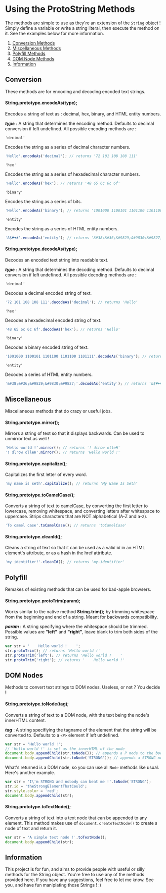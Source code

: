 # Using the ProtoString Methods
The methods are simple to use as they're an extension of the ``String`` object ! Simply define a variable or write a string literal, then execute the method on it. See the examples below for more information.

1. [Conversion Methods](#conversion)
2. [Miscellaneous Methods](#miscellaneous)
3. [Polyfill Methods](#polyfill)
4. [DOM Node Methods](#dom-nodes)
5. [Information](#information)


## Conversion
These methods are for encoding and decoding encoded text strings.


#### String.prototype.encodeAs(type);

Encodes a string of text as : decimal, hex, binary, and HTML entity numbers.

***type*** : A string that determines the encoding method. Defaults to decimal conversion if left undefined. All possible encoding methods are : 

``'decimal'``

Encodes the string as a series of decimal character numbers.
```javascript
'Hello'.encodeAs('decimal'); // returns '72 101 108 108 111'
```

``'hex'``

Encodes the string as a series of hexadecimal character numbers.
```javascript
'Hello'.encodeAs('hex'); // returns '48 65 6c 6c 6f'
```

``'binary'``

Encodes the string as a series of bits.
```javascript
'Hello'.encodeAs('binary'); // returns '1001000 1100101 1101100 1101100 1101111'
```

``'entity'``

Encodes the string as a series of HTML entity numbers.
```javascript
'&$♥♦♣'.encodeAs('entity'); // returns '&#38;&#36;&#9829;&#9830;&#9827;'
```


#### String.prototype.decodeAs(type);

Decodes an encoded text string into readable text.

***type*** : A string that determines the decoding method. Defaults to decimal conversion if left undefined. All possible decoding methods are : 

``'decimal'``

Decodes a decimal encoded string of text.
```javascript
'72 101 108 108 111'.decodeAs('decimal'); // returns 'Hello'
```

``'hex'``

Decodes a hexadecimal encoded string of text.
```javascript
'48 65 6c 6c 6f'.decodeAs('hex'); // returns 'Hello'
```

``'binary'``

Decodes a binary encoded string of text.
```javascript
'1001000 1100101 1101100 1101100 1101111'.decodeAs('binary'); // returns 'Hello'
```

``'entity'``

Decodes a series of HTML entity numbers.
```javascript
'&#38;&#36;&#9829;&#9830;&#9827;'.decodeAs('entity'); // returns '&$♥♦♣'
```


## Miscellaneous
Miscellaneous methods that do crazy or useful jobs.


#### String.prototype.mirror();

Mirrors a string of text so that it displays backwards. Can be used to unmirror text as well !
```javascript
'Hello world !'.mirror(); // returns '! dlrow olleH'
'! dlrow olleH'.mirror(); // returns 'Hello world !'
```

#### String.prototype.capitalize();

Capitalizes the first letter of every word.
```javascript
'my name is seth'.capitalize(); // returns 'My Name Is Seth'
```

#### String.prototype.toCamelCase();

Converts a string of text to camelCase, by converting the first letter to lowercase, removing whitespace, and converting letters after whitespace to uppercase. Strips characters that are NOT alphabetical (A-Z and a-z).
```javascript
'To camel case'.toCamelCase(); // returns 'toCamelCase'
```

#### String.prototype.cleanId();

Cleans a string of text so that it can be used as a valid id in an HTML element's attribute, or as a hash in the href attribute.
```javascript
'my identifier!'.cleanId(); // returns 'my-identifier'
```


## Polyfill
Remakes of existing methods that can be used for bad-apple browsers.


#### String.prototype.protoTrim(param);

Works similar to the native method **String.trim();** by trimming whitespace from the beginning and end of a string. Meant for backwards compatibility.

***param*** : A string specifying where the whitespace should be trimmed. Possible values are **"left"** and **"right"**, leave blank to trim both sides of the string.

```javascript
var str = '    Hello world !    ';
str.protoTrim(); // returns 'Hello world !'
str.protoTrim('left'); // returns 'Hello world !    '
str.protoTrim('right'); // returns '    Hello world !'
```


## DOM Nodes
Methods to convert text strings to DOM nodes. Useless, or not ? You decide !

#### String.prototype.toNode(tag);

Converts a string of text to a DOM node, with the text being the node's innerHTML content.

***tag*** : A string specifiying the tagname of the element that the string will be converted to. Defaults to a ``<P>`` element if left undefined.
```javascript
var str = 'Hello world !';
// 'Hello world !' is set as the innerHTML of the node
document.body.appendChild(str.toNode()); // appends a P node to the body
document.body.appendChild(str.toNode('STRONG')); // appends a STRONG node to the body
```

What's returned is a DOM node, so you can use all ``Node`` methods like usual. Here's another example.
```javascript
var str = 'I\'m STRONG and nobody can beat me !'.toNode('STRONG');
str.id = 'theStrongElementThatCould';
str.style.color = 'red';
document.body.appendChild(str);
```

#### String.prototype.toTextNode();

Converts a string of text into a text node that can be appended to any element. This method makes use of ``document.createTextNode()`` to create a node of text and return it.

```javascript
var str = 'A simple text node !'.toTextNode();
document.body.appendChild(str);
```


## Information
This project is for fun, and aims to provide people with useful or silly methods for the String object. You're free to use any of the methods provided here. If you have any suggestions, feel free to let me know. See you, and have fun maniplating those Strings ! :)
